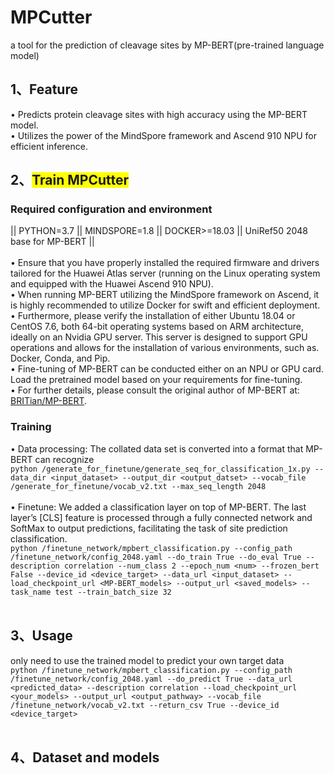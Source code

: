 # MPCutter
a tool for the prediction of cleavage sites by MP-BERT(pre-trained language model)

## 1、Feature
• Predicts protein cleavage sites with high accuracy using the MP-BERT model.<br>
• Utilizes the power of the MindSpore framework and Ascend 910 NPU for efficient inference.<br>

## 2、<span style="background-color: yellow;">Train MPCutter</span> 
### Required configuration and environment
||   PYTHON=3.7   ||   MINDSPORE=1.8   ||   DOCKER>=18.03   ||   UniRef50 2048 base for MP-BERT   ||	<br><br>
•	Ensure that you have properly installed the required firmware and drivers tailored for the Huawei Atlas server (running on the Linux operating system and equipped with the Huawei Ascend 910 NPU). <br>
•	When running MP-BERT utilizing the MindSpore framework on Ascend, it is highly recommended to utilize Docker for swift and efficient deployment.<br>
•	Furthermore, please verify the installation of either Ubuntu 18.04 or CentOS 7.6, both 64-bit operating systems based on ARM architecture, ideally on an Nvidia GPU server. This server is designed to support GPU operations and allows for the installation of various environments, such as. Docker, Conda, and Pip. <br>
•   Fine-tuning of MP-BERT can be conducted either on an NPU or GPU card. Load the pretrained model based on your requirements for fine-tuning. <br>
•   For further details, please consult the original author of MP-BERT at: [BRITian/MP-BERT](https://github.com/BRITian/MP-BERT).

 ### Training
•	Data processing: The collated data set is converted into a format that MP-BERT can recognize       <br>
              ```python
/generate_for_finetune/generate_seq_for_classification_1x.py --data_dir <input_dataset> --output_dir <output_datset> --vocab_file /generate_for_finetune/vocab_v2.txt --max_seq_length 2048
              ```  <br>  <br>
•   Finetune:          We added a classification layer on top of MP-BERT. The last layer’s [CLS] feature is processed through a fully connected network and SoftMax to output predictions, facilitating the task of site prediction classification.  <br> 
              ``` python
/finetune_network/mpbert_classification.py --config_path /finetune_network/config_2048.yaml --do_train True --do_eval True --description correlation --num_class 2 --epoch_num <num> --frozen_bert False --device_id <device_target> --data_url <input_dataset> --load_checkpoint_url <MP-BERT_models> --output_url <saved_models> --task_name test --train_batch_size 32 
              ```    <br>  <br>

## 3、Usage
only need to use the trained model to predict your own target data   <br>
              ``` python
/finetune_network/mpbert_classification.py --config_path /finetune_network/config_2048.yaml --do_predict True --data_url <predicted_data> --description correlation --load_checkpoint_url <your_models> --output_url <output_pathway> --vocab_file /finetune_network/vocab_v2.txt --return_csv True --device_id <device_target>
              ```      <br>  <br> 
## 4、Dataset and models
